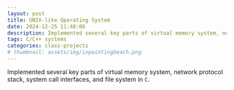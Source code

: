```yaml
---
layout: post
title: UNIX-like Operating System
date: 2024-12-25 11:40:00
description: Implemented several key parts of virtual memory system, network protocol stack, system call interfaces, and file system in <code>C</code>.
tags: C/C++ systems
categories: class-projects
# thumbnail: assets/img/inpaintingbeach.png
---
```


Implemented several key parts of virtual memory system, network protocol stack, system call interfaces, and file system in ``C``. 